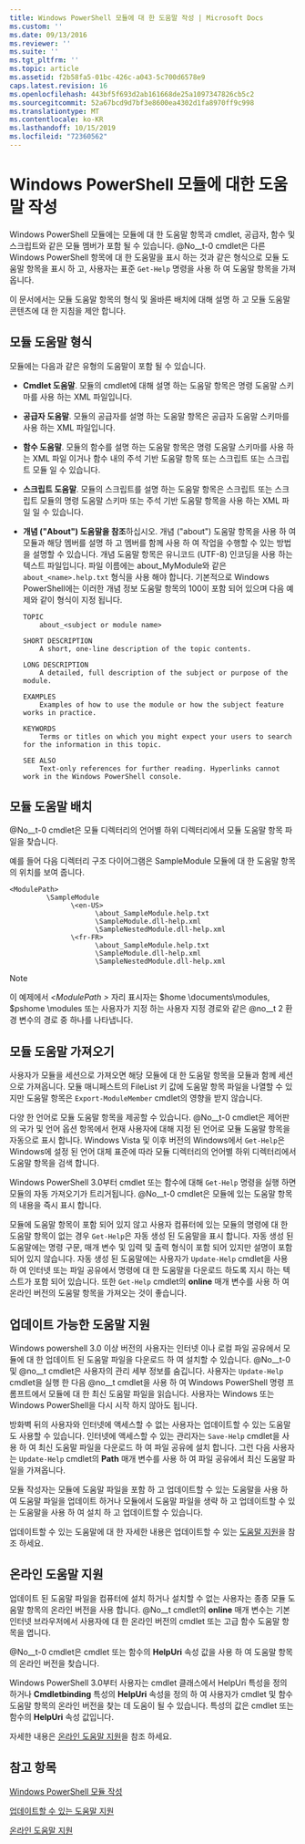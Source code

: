 ```yaml
---
title: Windows PowerShell 모듈에 대 한 도움말 작성 | Microsoft Docs
ms.custom: ''
ms.date: 09/13/2016
ms.reviewer: ''
ms.suite: ''
ms.tgt_pltfrm: ''
ms.topic: article
ms.assetid: f2b58fa5-01bc-426c-a043-5c700d6578e9
caps.latest.revision: 16
ms.openlocfilehash: 443bf5f693d2ab161668de25a1097347826cb5c2
ms.sourcegitcommit: 52a67bcd9d7bf3e8600ea4302d1fa8970ff9c998
ms.translationtype: MT
ms.contentlocale: ko-KR
ms.lasthandoff: 10/15/2019
ms.locfileid: "72360562"
---
```

# <a name="writing-help-for-windows-powershell-modules"></a>Windows PowerShell 모듈에 대한 도움말 작성

Windows PowerShell 모듈에는 모듈에 대 한 도움말 항목과 cmdlet, 공급자, 함수 및 스크립트와 같은 모듈 멤버가 포함 될 수 있습니다. @No__t-0 cmdlet은 다른 Windows PowerShell 항목에 대 한 도움말을 표시 하는 것과 같은 형식으로 모듈 도움말 항목을 표시 하 고, 사용자는 표준 `Get-Help` 명령을 사용 하 여 도움말 항목을 가져옵니다.

이 문서에서는 모듈 도움말 항목의 형식 및 올바른 배치에 대해 설명 하 고 모듈 도움말 콘텐츠에 대 한 지침을 제안 합니다.

## <a name="types-of-module-help"></a>모듈 도움말 형식

모듈에는 다음과 같은 유형의 도움말이 포함 될 수 있습니다.

- **Cmdlet 도움말**. 모듈의 cmdlet에 대해 설명 하는 도움말 항목은 명령 도움말 스키마를 사용 하는 XML 파일입니다.

- **공급자 도움말**. 모듈의 공급자를 설명 하는 도움말 항목은 공급자 도움말 스키마를 사용 하는 XML 파일입니다.

- **함수 도움말**. 모듈의 함수를 설명 하는 도움말 항목은 명령 도움말 스키마를 사용 하는 XML 파일 이거나 함수 내의 주석 기반 도움말 항목 또는 스크립트 또는 스크립트 모듈 일 수 있습니다.

- **스크립트 도움말**. 모듈의 스크립트를 설명 하는 도움말 항목은 스크립트 또는 스크립트 모듈의 명령 도움말 스키마 또는 주석 기반 도움말 항목을 사용 하는 XML 파일 일 수 있습니다.

- **개념 ("About") 도움말을 참조**하십시오. 개념 ("about") 도움말 항목을 사용 하 여 모듈과 해당 멤버를 설명 하 고 멤버를 함께 사용 하 여 작업을 수행할 수 있는 방법을 설명할 수 있습니다. 개념 도움말 항목은 유니코드 (UTF-8) 인코딩을 사용 하는 텍스트 파일입니다. 파일 이름에는 about_MyModule와 같은 `about_<name>.help.txt` 형식을 사용 해야 합니다. 기본적으로 Windows PowerShell에는 이러한 개념 정보 도움말 항목의 100이 포함 되어 있으며 다음 예제와 같이 형식이 지정 됩니다.

  ```
  TOPIC
      about_<subject or module name>

  SHORT DESCRIPTION
      A short, one-line description of the topic contents.

  LONG DESCRIPTION
      A detailed, full description of the subject or purpose of the module.

  EXAMPLES
      Examples of how to use the module or how the subject feature works in practice.

  KEYWORDS
      Terms or titles on which you might expect your users to search for the information in this topic.

  SEE ALSO
      Text-only references for further reading. Hyperlinks cannot work in the Windows PowerShell console.

  ```

## <a name="placement-of-module-help"></a>모듈 도움말 배치

@No__t-0 cmdlet은 모듈 디렉터리의 언어별 하위 디렉터리에서 모듈 도움말 항목 파일을 찾습니다.

예를 들어 다음 디렉터리 구조 다이어그램은 SampleModule 모듈에 대 한 도움말 항목의 위치를 보여 줍니다.

```
<ModulePath>
         \SampleModule
               \<en-US>
                     \about_SampleModule.help.txt
                     \SampleModule.dll-help.xml
                     \SampleNestedModule.dll-help.xml
               \<fr-FR>
                     \about_SampleModule.help.txt
                     \SampleModule.dll-help.xml
                     \SampleNestedModule.dll-help.xml

```

> [!NOTE]
> 이 예제에서 *\<ModulePath >* 자리 표시자는 $home \documents\modules, $pshome \modules 또는 사용자가 지정 하는 사용자 지정 경로와 같은 @no__t 2 환경 변수의 경로 중 하나를 나타냅니다.

## <a name="getting-module-help"></a>모듈 도움말 가져오기

사용자가 모듈을 세션으로 가져오면 해당 모듈에 대 한 도움말 항목을 모듈과 함께 세션으로 가져옵니다. 모듈 매니페스트의 FileList 키 값에 도움말 항목 파일을 나열할 수 있지만 도움말 항목은 `Export-ModuleMember` cmdlet의 영향을 받지 않습니다.

다양 한 언어로 모듈 도움말 항목을 제공할 수 있습니다. @No__t-0 cmdlet은 제어판의 국가 및 언어 옵션 항목에서 현재 사용자에 대해 지정 된 언어로 모듈 도움말 항목을 자동으로 표시 합니다. Windows Vista 및 이후 버전의 Windows에서 `Get-Help`은 Windows에 설정 된 언어 대체 표준에 따라 모듈 디렉터리의 언어별 하위 디렉터리에서 도움말 항목을 검색 합니다.

Windows PowerShell 3.0부터 cmdlet 또는 함수에 대해 `Get-Help` 명령을 실행 하면 모듈의 자동 가져오기가 트리거됩니다. @No__t-0 cmdlet은 모듈에 있는 도움말 항목의 내용을 즉시 표시 합니다.

모듈에 도움말 항목이 포함 되어 있지 않고 사용자 컴퓨터에 있는 모듈의 명령에 대 한 도움말 항목이 없는 경우 `Get-Help`은 자동 생성 된 도움말을 표시 합니다. 자동 생성 된 도움말에는 명령 구문, 매개 변수 및 입력 및 출력 형식이 포함 되어 있지만 설명이 포함 되어 있지 않습니다. 자동 생성 된 도움말에는 사용자가 `Update-Help` cmdlet을 사용 하 여 인터넷 또는 파일 공유에서 명령에 대 한 도움말을 다운로드 하도록 지시 하는 텍스트가 포함 되어 있습니다. 또한 `Get-Help` cmdlet의 **online** 매개 변수를 사용 하 여 온라인 버전의 도움말 항목을 가져오는 것이 좋습니다.

## <a name="supporting-updatable-help"></a>업데이트 가능한 도움말 지원

Windows powershell 3.0 이상 버전의 사용자는 인터넷 이나 로컬 파일 공유에서 모듈에 대 한 업데이트 된 도움말 파일을 다운로드 하 여 설치할 수 있습니다. @No__t-0 및 @no__t cmdlet은 사용자의 관리 세부 정보를 숨깁니다. 사용자는 `Update-Help` cmdlet을 실행 한 다음 @no__t cmdlet을 사용 하 여 Windows PowerShell 명령 프롬프트에서 모듈에 대 한 최신 도움말 파일을 읽습니다. 사용자는 Windows 또는 Windows PowerShell을 다시 시작 하지 않아도 됩니다.

방화벽 뒤의 사용자와 인터넷에 액세스할 수 없는 사용자는 업데이트할 수 있는 도움말도 사용할 수 있습니다. 인터넷에 액세스할 수 있는 관리자는 `Save-Help` cmdlet을 사용 하 여 최신 도움말 파일을 다운로드 하 여 파일 공유에 설치 합니다. 그런 다음 사용자는 `Update-Help` cmdlet의 **Path** 매개 변수를 사용 하 여 파일 공유에서 최신 도움말 파일을 가져옵니다.

모듈 작성자는 모듈에 도움말 파일을 포함 하 고 업데이트할 수 있는 도움말을 사용 하 여 도움말 파일을 업데이트 하거나 모듈에서 도움말 파일을 생략 하 고 업데이트할 수 있는 도움말을 사용 하 여 설치 하 고 업데이트할 수 있습니다.

업데이트할 수 있는 도움말에 대 한 자세한 내용은 업데이트할 수 있는 [도움말 지원](./supporting-updatable-help.md)을 참조 하세요.

## <a name="supporting-online-help"></a>온라인 도움말 지원

업데이트 된 도움말 파일을 컴퓨터에 설치 하거나 설치할 수 없는 사용자는 종종 모듈 도움말 항목의 온라인 버전을 사용 합니다. @No__t cmdlet의 **online** 매개 변수는 기본 인터넷 브라우저에서 사용자에 대 한 온라인 버전의 cmdlet 또는 고급 함수 도움말 항목을 엽니다.

@No__t-0 cmdlet은 cmdlet 또는 함수의 **HelpUri** 속성 값을 사용 하 여 도움말 항목의 온라인 버전을 찾습니다.

Windows PowerShell 3.0부터 사용자는 cmdlet 클래스에서 HelpUri 특성을 정의 하거나 **Cmdletbinding** 특성의 **HelpUri** 속성을 정의 하 여 사용자가 cmdlet 및 함수 도움말 항목의 온라인 버전을 찾는 데 도움이 될 수 있습니다. 특성의 값은 cmdlet 또는 함수의 **HelpUri** 속성 값입니다.

자세한 내용은 [온라인 도움말 지원](./supporting-online-help.md)을 참조 하세요.

## <a name="see-also"></a>참고 항목

[Windows PowerShell 모듈 작성](./writing-a-windows-powershell-module.md)

[업데이트할 수 있는 도움말 지원](./supporting-updatable-help.md)

[온라인 도움말 지원](./supporting-online-help.md)